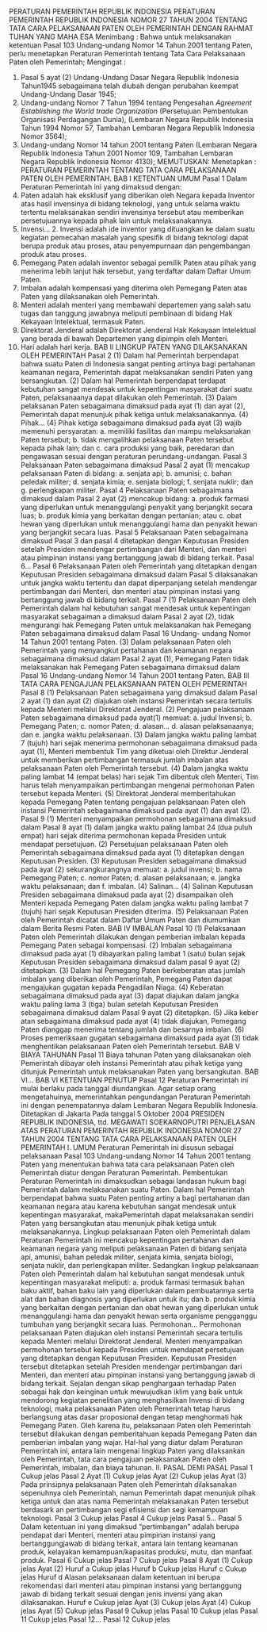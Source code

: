  PERATURAN PEMERINTAH REPUBLIK INDONESIA PERATURAN PEMERINTAH REPUBLIK INDONESIA NOMOR 27 TAHUN 2004 TENTANG TATA CARA PELAKSANAAN PATEN OLEH PEMERINTAH
DENGAN RAHMAT TUHAN YANG MAHA ESA
Menimbang :
 Bahwa untuk melaksanakan ketentuan Pasal 103 Undang-undang Nomor 14 Tahun 2001 tentang Paten, perlu menetapkan Peraturan Pemerintah tentang Tata Cara Pelaksanaan Paten oleh Pemerintah;
Mengingat :

1. Pasal 5 ayat (2) Undang-Undang Dasar Negara Republik Indonesia Tahun1945 sebagaimana telah diubah dengan perubahan keempat Undang-Undang Dasar 1945;
2. Undang-undang Nomor 7 Tahun 1994 tentang Pengesahan _Agreement Establishing the World trade Organization_ (Persetujuan Pembentukan Organisasi Perdagangan Dunia), (Lembaran Negara Republik Indonesia Tahun 1994 Nomor 57, Tambahan Lembaran Negara Republik Indonesia Nomor 3564);
3. Undang-undang Nomor 14 tahun 2001 tentang Paten (Lembaran Negara Republik Indonesia Tahun 2001 Nomor 109, Tambahan Lembaran Negara Republik Indonesia Nomor 4130);
MEMUTUSKAN:
 Menetapkan : PERATURAN PEMERINTAH TENTANG TATA CARA PELAKSANAAN PATEN OLEH PEMERINTAH.
BAB I KETENTUAN UMUM
Pasal 1
Dalam Peraturan Pemerintah ini yang dimaksud dengan:
1. Paten adalah hak eksklusif yang diberikan oleh Negara kepada Inventor atas hasil invensinya di bidang teknologi, yang untuk selama waktu tertentu melaksanakan sendiri invensinya tersebut atau memberikan persetujuannya kepada pihak lain untuk melaksanakannya.
2. Invensi… 2. Invensi adalah ide inventor yang dituangkan ke dalam suatu kegiatan pemecahan masalah yang spesifik di bidang teknologi dapat berupa produk atau proses, atau penyempurnaan dan pengembangan produk atau proses.
3. Pemegang Paten adalah inventor sebagai pemilik Paten atau pihak yang menerima lebih lanjut hak tersebut, yang terdaftar dalam Daftar Umum Paten.
4. Imbalan adalah kompensasi yang diterima oleh Pemegang Paten atas Paten yang dilaksanakan oleh Pemerintah.
5. Menteri adalah menteri yang membawahi departemen yang salah satu tugas dan tanggung jawabnya meliputi pembinaan di bidang Hak Kekayaan Intelektual, termasuk Paten.
6. Direktorat Jenderal adalah Direktorat Jenderal Hak Kekayaan Intelektual yang berada di bawah Departemen yang dipimpin oleh Menteri.
7. Hari adalah hari kerja.
BAB II LINGKUP PATEN YANG DILAKSANAKAN OLEH PEMERINTAH
Pasal 2
(1) Dalam hal Pemerintah berpendapat bahwa suatu Paten di Indonesia sangat penting artinya bagi pertahanan keamanan negara, Pemerintah dapat melaksanakan sendiri Paten yang bersangkutan.
(2) Dalam hal Pemerintah berpendapat terdapat kebutuhan sangat mendesak untuk kepentingan masyarakat dari suatu Paten, pelaksanaanya dapat dilakukan oleh Pemerintah.
(3) Dalam pelaksanan Paten sebagaimana dimaksud pada ayat (1) dan ayat (2), Pemerintah dapat menunjuk pihak ketiga untuk melaksanakannya.
(4) Pihak… (4) Pihak ketiga sebagaimana dimaksud pada ayat (3) wajib memenuhi persyaratan:
a. memiliki fasilitas dan mampu melaksanakan Paten tersebut;
b. tidak mengalihkan pelaksanaan Paten tersebut kepada pihak lain; dan c. cara produksi yang baik, peredaran dan pengawasan sesuai dengan peraturan perundang-undangan.
Pasal 3
Pelaksanaan Paten sebagaimana dimaksud Pasal 2 ayat (1) mencakup pelaksanaan Paten di bidang:
a. senjata api;
b. amunisi;
c. bahan peledak militer;
d. senjata kimia;
e. senjata biologi;
f. senjata nuklir; dan
g. perlengkapan militer.
Pasal 4
Pelaksanaan Paten sebagaimana dimaksud dalam Pasal 2 ayat (2) mencakup bidang:
a. produk farmasi yang diperlukan untuk menanggulangi penyakit yang berjangkit secara luas;
b. produk kimia yang berkaitan dengan pertanian; atau
c. obat hewan yang diperlukan untuk menanggulangi hama dan penyakit hewan yang berjangkit secara luas.
Pasal 5
Pelaksanaan Paten sebagaimana dimaksud Pasal 3 dan pasal 4 ditetapkan dengan Keputusan Presiden setelah Presiden mendengar pertimbangan dari Menteri, dan menteri atau pimpinan instansi yang bertanggung jawab di bidang terkait. Pasal 6…
Pasal 6
Pelaksanaan Paten oleh Pemerintah yang ditetapkan dengan Keputusan Presiden sebagaimana dimaksud dalam Pasal 5 dilaksanakan untuk jangka waktu tertentu dan dapat diperpanjang setelah mendengar pertimbangan dari Menteri, dan menteri atau pimpinan instasi yang bertanggung jawab di bidang terkait.
Pasal 7
(1) Pelaksanaan Paten oleh Pemerintah dalam hal kebutuhan sangat mendesak untuk kepentingan masyarakat sebagaiman a dimaksud dalam Pasal 2 ayat (2), tidak mengurangi hak Pemegang Paten untuk melaksanakan hak Pemegang Paten sebagaimana dimaksud dalam Pasal 16 Undang- undang Nomor 14 Tahun 2001 tentang Paten.
(3) Dalam pelaksanaan Paten oleh Pemerintah yang menyangkut pertahanan dan keamanan negara sebagaimana dimaksud dalam Pasal 2 ayat (1), Pemegang Paten tidak melaksanakan hak Pemegang Paten sebagaimana dimaksud dalam Pasal 16 Undang-undang Nomor 14 Tahun 2001 tentang Paten.
BAB III TATA CARA PENGAJUAN PELAKSANAAN PATEN OLEH PEMERINTAH
Pasal 8
(1) Pelaksanaan Paten sebagaimana yang dimaksud dalam Pasal 2 ayat (1) dan ayat (2) diajukan oleh instansi Pemerintah secara tertulis kepada Menteri melalui Direktorat Jenderal.
(2) Pengajuan pelaksanaan Paten sebagaimana dimaksud pada ayat(1) memuat:
a. judul Invensi;
b. Pemegang Paten;
c. nomor Paten;
d. alasan… d. alasan pelaksanaanya; dan
e. jangka waktu pelaksanaan.
(3) Dalam jangka waktu paling lambat 7 (tujuh) hari sejak menerima permohonan sebagaimana dimaksud pada ayat (1), Menteri membentuk Tim yang diketuai oleh Direktur Jenderal untuk memberikan pertimbangan termasuk jumlah imbalan atas pelaksanaan Paten oleh Pemerintah tersebut.
(4) Dalam jangka waktu paling lambat 14 (empat belas) hari sejak Tim dibentuk oleh Menteri, Tim harus telah menyampaikan pertimbangan mengenai permohonan Paten tersebut kepada Menteri.
(5) Direktorat Jenderal memberitahukan kepada Pemegang Paten tentang pengajuan pelaksanaan Paten oleh instansi Pemerintah sebagaimana dimaksud pada ayat (1) dan ayat (2).
Pasal 9
(1) Menteri menyampaikan permohonan sebagaimana dimaksud dalam Pasal 8 ayat (1) dalam jangka waktu paling lambat 24 (dua puluh empat) hari sejak diterima permohonan kepada Presiden untuk mendapat persetujuan.
(2) Persetujuan pelaksanaan Paten oleh Pemerintah sebagaimana dimaksud pada ayat (1) ditetapkan dengan Keputusan Presiden.
(3) Keputusan Presiden sebagaimana dimaksud pada ayat (2) sekurangkurangnya memuat:
a. judul invensi;
b. nama Pemegang Paten;
c. nomor Paten;
d. alasan pelaksanaan;
e. jangka waktu pelaksanaan; dan
f. imbalan.
(4) Salinan… (4) Salinan Keputusan Presiden sebagaimana dimaksud pada ayat (2) disampaikan oleh Menteri kepada Pemegang Paten dalam jangka waktu paling lambat 7 (tujuh) hari sejak Keputusan Presiden diterima.
(5) Pelaksanaan Paten oleh Pemerintah dicatat dalam Daftar Umum Paten dan diumumkan dalam Berita Resmi Paten.
BAB IV IMBALAN
Pasal 10
(1) Pelaksanaan Paten oleh Pemerintah dilakukan dengan pemberian imbalan kepada Pemegang Paten sebagai kompensasi.
(2) Imbalan sebagaimana dimaksud pada ayat (1) dibayarkan paling lambat 1 (satu) bulan sejak Keputusan Presiden sebagaimana dimaksud dalam pasal 9 ayat (2) ditetapkan.
(3) Dalam hal Pemegang Paten berkeberatan atas jumlah imbalan yang diberikan oleh Pemerintah, Pemegang Paten dapat mengajukan gugatan kepada Pengadilan Niaga.
(4) Keberatan sebagaimana dimaksud pada ayat (3) dapat diajukan dalam jangka waktu paling lama 3 (tiga) bulan setelah Keputusan Presiden sebagaimana dimaksud dalam Pasal 9 ayat (2) ditetapkan.
(5) Jika keber atan sebagaimana dimaksud pada ayat (4) tidak diajukan, Pemegang Paten dianggap menerima tentang jumlah dan besarnya imbalan.
(6) Proses pemeriksaan gugatan sebagaimana dimaksud pada ayat (3) tidak menghentikan pelaksanaan Paten oleh Pemerintah tersebut.
BAB V BIAYA TAHUNAN
Pasal 11
Biaya tahunan Paten yang dilaksanakan oleh Pemerintah dibayar oleh instansi Pemerintah atau pihak ketiga yang ditunjuk Pemerintah untuk melaksanakan Paten yang bersangkutan. BAB VI…
BAB VI KETENTUAN PENUTUP
Pasal 12
Peraturan Pemerintah ini mulai berlaku pada tanggal diundangkan.
Agar setiap orang mengetahuinya, memerintahkan pengundangan Peraturan Pemerintah ini dengan penempatannya dalam Lembaran Negara Republik Indonesia. Ditetapkan di Jakarta Pada tanggal 5 Oktober 2004 PRESIDEN REPUBLIK INDONESIA, ttd. MEGAWATI SOEKARNOPUTRI PENJELASAN ATAS PERATURAN PEMERINTAH REPUBLIK INDONESIA NOMOR 27 TAHUN 2004 TENTANG TATA CARA PELAKSANAAN PATEN OLEH PEMERINTAH I. UMUM Peraturan Pemerintah ini disusun sebagai pelaksanaan Pasal 103 Undang-undang Nomor 14 Tahun 2001 tentang Paten yang menentukan bahwa tata cara pelaksanaan Paten oleh Pemerintah diatur dengan Peraturan Pemerintah. Pembentukan Peraturan Pemerintah ini dimaksudkan sebagai landasan hukum bagi Pemerintah dalam melaksanakan suatu Paten. Dalam hal Pemerintah berpendapat bahwa suatu Paten penting artiny a bagi pertahanan dan keamanan negara atau karena kebutuhan sangat mendesak untuk kepentingan masyarakat, makaPemerintah dapat melaksanakan sendiri Paten yang bersangkutan atau menunjuk pihak ketiga untuk melaksanakannya. Lingkup pelaksanaan Paten oleh Pemerintah dalam Peraturan Pemerintah ini mencakup kepentingan pertahanan dan keamanan negara yang meliputi pelaksanaan Paten di bidang senjata api, amunisi, bahan peledak militer, senjata kimia, senjata biologi, senjata nuklir, dan perlengkapan militer. Sedangkan lingkup pelaksanaan Paten oleh Pemerintah dalam hal kebutuhan sangat mendesak untuk kepentingan masyarakat meliputi:
a. produk farmasi termasuk bahan baku aktif, bahan baku lain yang diperlukan dalam pembuatannya serta alat dan bahan diagnosis yang diperlukan untuk itu; dan
b. produk kimia yang berkaitan dengan pertanian dan obat hewan yang diperlukan untuk menanggulangi hama dan penyakit hewan serta organisme pengganggu tumbuhan yang berjangkit secara luas. Permohonan… Permohonan pelaksanaan Paten diajukan oleh instansi Pemerintah secara tertulis kepada Menteri melalui Direktorat Jenderal. Menteri menyampaikan permohonan tersebut kepada Presiden untuk mendapat persetujuan yang ditetapkan dengan Keputusan Presiden. Keputusan Presiden tersebut ditetapkan setelah Presiden mendengar pertimbangan dari Menteri, dan menteri atau pimpinan instansi yang bertanggung jawab di bidang terkait. Sejalan dengan sikap penghargaan terhadap Paten sebagai hak dan keinginan untuk mewujudkan iklim yang baik untuk mendorong kegiatan penelitian yang menghasilkan Invensi di bidang teknologi, maka pelaksanaan Paten oleh Pemerintah tetap harus berlangsung atas dasar proposional dengan tetap menghormati hak Pemegang Paten. Oleh karena itu, pelaksanaan Paten oleh Pemerintah tersebut dilakukan dengan pemberitahuan kepada Pemegang Paten dan pemberian imbalan yang wajar. Hal-hal yang diatur dalam Peraturan Pemerintah ini, antara lain mengenai lingkup Paten yang dilaksankan oleh Pemerintah, tata cara pengajuan pelaksanakan Paten oleh Pemerintah, imbalan, dan biaya tahunan. II. PASAL DEMI PASAL Pasal 1 Cukup jelas
Pasal 2
Ayat (1) Cukup jelas Ayat (2) Cukup jelas Ayat (3) Pada prinsipnya pelaksanaan Paten oleh Pemerintah dilaksanakan sepenuhnya oleh Pemerintah, namun Pemerintah dapat menunjuk pihak ketiga untuk dan atas nama Pemerintah melaksanakan Paten tersebut berdasark an pertimbangan segi efisiensi dan segi kemampuan teknologi.
Pasal 3
Cukup jelas
Pasal 4
Cukup jelas Pasal 5…
Pasal 5
Dalam ketentuan ini yang dimaksud “pertimbangan” adalah berupa pendapat dari Menteri, menteri atau pimpinan instansi yang bertanggungjawab di bidang terkait, antara lain tentang keamanan produk, kelayakan kemampuan/kapasitas produksi, mutu, dan manfaat produk.
Pasal 6
Cukup jelas
Pasal 7
Cukup jelas
Pasal 8
Ayat (1) Cukup jelas Ayat (2) Huruf a Cukup jelas Huruf b Cukup jelas Huruf c Cukup jelas Huruf d Alasan pelaksanaan dalam ketentuan ini berupa rekomendasi dari menteri atau pimpinan instansi yang bertanggung jawab di bidang terkait sesuai dengan jenis invensi yang akan dilaksanakan. Huruf e Cukup jelas Ayat (3) Cukup jelas Ayat (4) Cukup jelas Ayat (5) Cukup jelas
Pasal 9
Cukup jelas
Pasal 10
Cukup jelas
Pasal 11
Cukup jelas Pasal 12…
Pasal 12
Cukup jelas